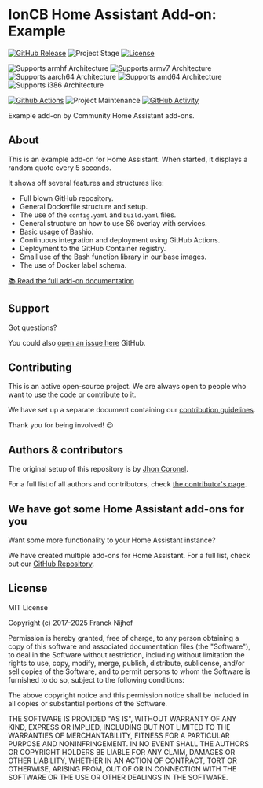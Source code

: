 # IonCB Home Assistant Add-on: Example

[![GitHub Release][releases-shield]][releases]
![Project Stage][project-stage-shield]
[![License][license-shield]](LICENSE.md)

![Supports armhf Architecture][armhf-shield]
![Supports armv7 Architecture][armv7-shield]
![Supports aarch64 Architecture][aarch64-shield]
![Supports amd64 Architecture][amd64-shield]
![Supports i386 Architecture][i386-shield]

[![Github Actions][github-actions-shield]][github-actions]
![Project Maintenance][maintenance-shield]
[![GitHub Activity][commits-shield]][commits]

Example add-on by Community Home Assistant add-ons.

## About

This is an example add-on for Home Assistant. When started, it displays a
random quote every 5 seconds.

It shows off several features and structures like:

- Full blown GitHub repository.
- General Dockerfile structure and setup.
- The use of the `config.yaml` and `build.yaml` files.
- General structure on how to use S6 overlay with services.
- Basic usage of Bashio.
- Continuous integration and deployment using GitHub Actions.
- Deployment to the GitHub Container registry.
- Small use of the Bash function library in our base images.
- The use of Docker label schema.

[:books: Read the full add-on documentation][docs]

## Support

Got questions?

You could also [open an issue here][issue] GitHub.

## Contributing

This is an active open-source project. We are always open to people who want to
use the code or contribute to it.

We have set up a separate document containing our
[contribution guidelines](.github/CONTRIBUTING.md).

Thank you for being involved! :heart_eyes:

## Authors & contributors

The original setup of this repository is by [Jhon Coronel][jhoncb].

For a full list of all authors and contributors,
check [the contributor's page][contributors].

## We have got some Home Assistant add-ons for you

Want some more functionality to your Home Assistant instance?

We have created multiple add-ons for Home Assistant. For a full list, check out
our [GitHub Repository][repository].

## License

MIT License

Copyright (c) 2017-2025 Franck Nijhof

Permission is hereby granted, free of charge, to any person obtaining a copy
of this software and associated documentation files (the "Software"), to deal
in the Software without restriction, including without limitation the rights
to use, copy, modify, merge, publish, distribute, sublicense, and/or sell
copies of the Software, and to permit persons to whom the Software is
furnished to do so, subject to the following conditions:

The above copyright notice and this permission notice shall be included in all
copies or substantial portions of the Software.

THE SOFTWARE IS PROVIDED "AS IS", WITHOUT WARRANTY OF ANY KIND, EXPRESS OR
IMPLIED, INCLUDING BUT NOT LIMITED TO THE WARRANTIES OF MERCHANTABILITY,
FITNESS FOR A PARTICULAR PURPOSE AND NONINFRINGEMENT. IN NO EVENT SHALL THE
AUTHORS OR COPYRIGHT HOLDERS BE LIABLE FOR ANY CLAIM, DAMAGES OR OTHER
LIABILITY, WHETHER IN AN ACTION OF CONTRACT, TORT OR OTHERWISE, ARISING FROM,
OUT OF OR IN CONNECTION WITH THE SOFTWARE OR THE USE OR OTHER DEALINGS IN THE
SOFTWARE.

[aarch64-shield]: https://img.shields.io/badge/aarch64-yes-green.svg
[amd64-shield]: https://img.shields.io/badge/amd64-yes-green.svg
[armhf-shield]: https://img.shields.io/badge/armhf-no-red.svg
[armv7-shield]: https://img.shields.io/badge/armv7-yes-green.svg
[commits-shield]: https://img.shields.io/github/commit-activity/y/ioncb-hassio-addons/addon-example.svg
[commits]: https://github.com/ioncb-hassio-addons/addon-example/commits/main
[contributors]: https://github.com/ioncb-hassio-addons/addon-example/graphs/contributors
[docs]: https://github.com/ioncb-hassio-addons/addon-example/blob/main/example/DOCS.mdu=jhoncb
[jhoncb]: https://github.com/jhoncb
[github-actions-shield]: https://github.com/ioncb-hassio-addons/addon-example/workflows/CI/badge.svg
[github-actions]: https://github.com/ioncb-hassio-addons/addon-example/actions
[github-sponsors-shield]: https://jhoncb.dev/wp-content/uploads/2019/12/github_sponsor.png
[github-sponsors]: https://github.com/sponsors/jhoncb
[i386-shield]: https://img.shields.io/badge/i386-no-red.svg
[issue]: https://github.com/ioncb-hassio-addons/addon-example/issues
[license-shield]: https://img.shields.io/github/license/ioncb-hassio-addons/addon-example.svg
[maintenance-shield]: https://img.shields.io/maintenance/yes/2025.svg
[project-stage-shield]: https://img.shields.io/badge/project%20stage-production%20ready-brightgreen.svg
[releases-shield]: https://img.shields.io/github/release/ioncb-hassio-addons/addon-example.svg
[releases]: https://github.com/ioncb-hassio-addons/addon-example/releases
[repository]: https://github.com/ioncb-hassio-addons/repository
